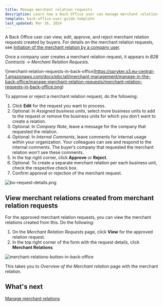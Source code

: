 ```yaml
---
title: Manage merchant relation requests
description: Learn how a Back Office user can manage merchant relation requests in the Back Office
template: back-office-user-guide-template
last_updated: Mar 26, 2024
---
```


A Back Office user can view, edit, approve, and reject merchant relation requests created by buyers. For details on the merchant relation requests, see [Initiation of the merchant relation by a company user](/docs/pbc/all/merchant-management/{{page.version}}/base-shop/merchant-b2b-contracts-and-contract-requests-feature-overview.html#initiation-of-a-merchant-relation-by-a-company-user).

Once a company user creates a merchant relation request, it appears in *B2B Contracts -> Merchant Relation Requests*.

![merchant-relation-requests-in-back-office]https://spryker.s3.eu-central-1.amazonaws.com/docs/pbc/all/merchant-management/manage-in-the-back-office/manage-merchant-relation-requests/merchant-relation-requests-in-back-office.png)

To approve or reject a merchant relation request, do the following:

1. Click **Edit** for the request you want to process.
2. Optional: In *Assigned business units*, select more business units to add to the request or remove the business units for which you don't want to create a relation.
3. Optional: In *Company Note*, leave a message for the company that requested the relation.
4. Optional: In *Internal Comments*, leave comments for internal usage within your organization. Your colleagues can see and respond to the internal comments. The buyer’s company that requested the merchant relation won't see these comments.
5. In the top right corner, click **Approve** or **Reject**.
6. Optional: To create a separate merchant relation per each business unit, check the respective check box.
7. Confirm approval or rejection of the merchant request.

![bo-request-details.png](https://spryker.s3.eu-central-1.amazonaws.com/docs/pbc/all/merchant-management/manage-in-the-back-office/manage-merchant-relation-requests/bo-request-details.png)

## View merchant relations created from merchant relation requests

For the approved merchant relation requests, you can view the merchant relations created from this. Do the following:

1. On the *Merchant Relation Requests* page, click **View** for the approved relation request.
2. In the top right corner of the form with the request details, click **Merchant Relations**.

![merchant-relations-button-in-back-office](https://spryker.s3.eu-central-1.amazonaws.com/docs/pbc/all/merchant-management/manage-in-the-back-office/manage-merchants/manage-merchant-relation-requests/merchant-relations-button-in-back-office.png)

This takes you to *Overview of the Merchant relation* page with the merchant relation.

## What's next

[Manage merchant relations](/docs/pbc/all/merchant-management/{{page.version}}/base-shop/manage-in-the-back-office/edit-merchant-relations.html)

